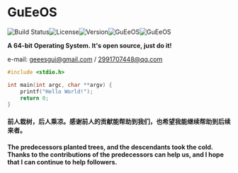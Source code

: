 # GuEeOS

<img src="https://img.shields.io/badge/build-passing-brightgreen.svg" alt="Build Status"/><img src="https://img.shields.io/badge/license-GPL%203.0-blue.svg" alt="License"/><img src="https://img.shields.io/badge/version-0.0.1-blue.svg" alt="Version"/><img src="https://img.shields.io/badge/build-passing-brightgreen.svg" alt="GuEeOS"/>![GuEeOS](https://badgen.net/github/stars/guee-gui/GuEeOS)

__A 64-bit Operating System. It's open source, just do it!__

e-mail: geeesgui@gmail.com / 2991707448@qq.com

```C
#include <stdio.h>

int main(int argc, char **argv) {
    printf("Hello World!");
    return 0;
}
```

#### 前人栽树，后人乘凉。感谢前人的贡献能帮助到我们，也希望我能继续帮助到后续来者。
#### The predecessors planted trees, and the descendants took the cold. Thanks to the contributions of the predecessors can help us, and I hope that I can continue to help followers.
